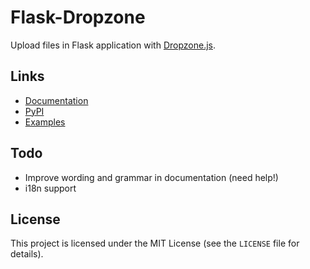 ﻿# Flask-Dropzone
Upload files in Flask application with [Dropzone.js](http://www.dropzonejs.com/).

## Links

* [Documentation](https://flask-dropzone.readthedocs.io/en/latest/)
* [PyPI](https://pypi.org/project/Flask-Dropzone/)
* [Examples](https://github.com/greyli/flask-dropzone/tree/master/examples)

## Todo

* Improve wording and grammar in documentation (need help!)
* i18n support

## License

This project is licensed under the MIT License (see the `LICENSE` file for details).
